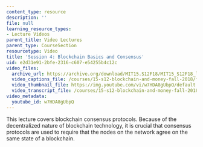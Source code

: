 ```yaml
---
content_type: resource
description: ''
file: null
learning_resource_types:
- Lecture Videos
parent_title: Video Lectures
parent_type: CourseSection
resourcetype: Video
title: 'Session 4: Blockchain Basics and Consensus'
uid: e2d31e91-2bfe-2316-c607-e54255b4c12c
video_files:
  archive_url: https://archive.org/download/MIT15.S12F18/MIT15_S12F18_lec04_300k.mp4
  video_captions_file: /courses/15-s12-blockchain-and-money-fall-2018/f9fd533a9fde584299eda01f89e6c6a1_w7HDA8gUbpQ.vtt
  video_thumbnail_file: https://img.youtube.com/vi/w7HDA8gUbpQ/default.jpg
  video_transcript_file: /courses/15-s12-blockchain-and-money-fall-2018/bdf3542d270bb6356bdb4a1300432b5b_w7HDA8gUbpQ.pdf
video_metadata:
  youtube_id: w7HDA8gUbpQ
---
```


This lecture covers blockchain consensus protocols. Because of the decentralized nature of blockchain technology, it is crucial that consensus protocols are used to require that the nodes on the network agree on the same state of a blockchain.